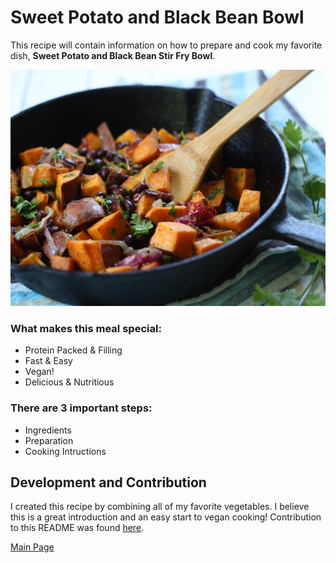 # Sweet Potato and Black Bean Bowl

This recipe will contain information on how to prepare and cook my favorite dish, __Sweet Potato and Black Bean Stir Fry Bowl__.

![](sweet-potato-burrito-bowls-skillet.jpg)

### What makes this meal special:
- Protein Packed & Filling
- Fast & Easy
- Vegan!
- Delicious & Nutritious
### There are 3 important steps:
- Ingredients
- Preparation
- Cooking Intructions

## Development and Contribution
I created this recipe by combining all of my favorite vegetables. I believe this is a great introduction and an easy start to vegan cooking!
Contribution to this README was found [here](https://github.com/lensapp/lens).

[Main Page](https://determined-hypatia-05f5e0.netlify.com/)
